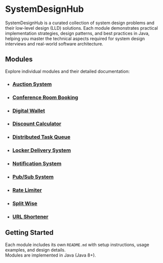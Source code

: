 # SystemDesignHub

SystemDesignHub is a curated collection of system design problems and their low-level design (LLD) solutions.
Each module demonstrates practical implementation strategies, design patterns, and best practices in Java, helping you master the technical aspects required for system design interviews and real-world software architecture.

## Modules

Explore individual modules and their detailed documentation:

- ### [Auction System](./AuctionSystem/README.md)
- ### [Conference Room Booking](./ConferenceRoomBookingSystem/README.md)
- ### [Digital Wallet](./DigitalWallet/README.md)
- ### [Discount Calculator](./DiscountCalculator/README.md)
- ### [Distributed Task Queue](./DistributedTaskQueue/README.md)
- ### [Locker Delivery System](./LockerDeliverySystem/README.md)
- ### [Notification System](./Notification/README.md)
- ### [Pub/Sub System](./PubSubSystem/README.md)
- ### [Rate Limiter](./RateLimiter/README.md)
- ### [Split Wise](./splitwise/README.md)
- ### [URL Shortener](./UrlShortner/README.md)


## Getting Started

Each module includes its own `README.md` with setup instructions, usage examples, and design details.  
Modules are implemented in Java (Java 8+).


